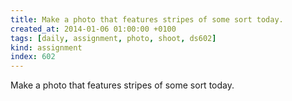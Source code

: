 ```yaml
---
title: Make a photo that features stripes of some sort today.
created_at: 2014-01-06 01:00:00 +0100
tags: [daily, assignment, photo, shoot, ds602]
kind: assignment
index: 602
---
```


Make a photo that features stripes of some sort today.
